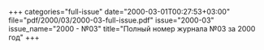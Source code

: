 +++
categories="full-issue"
date="2000-03-01T00:27:53+03:00"
file="pdf/2000/03/2000-03-full-issue.pdf"
issue="2000-03"
issue_name="2000 - №03"
title="Полный номер журнала №03 за 2000 год"
+++
